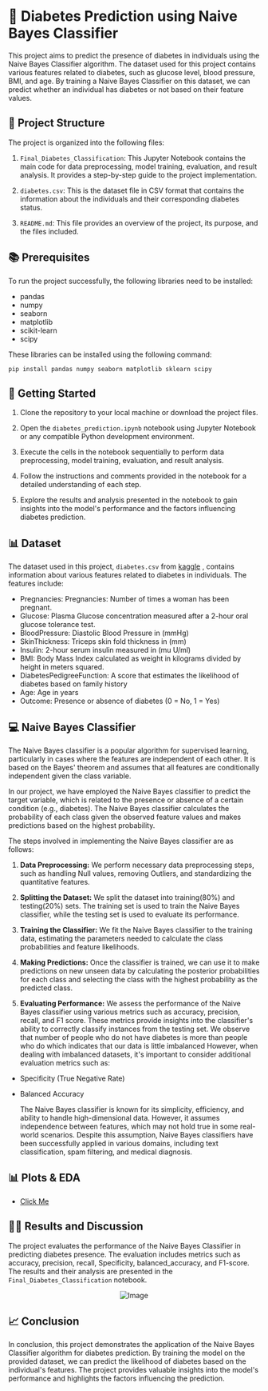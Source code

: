 # 💊 Diabetes Prediction using Naive Bayes Classifier

This project aims to predict the presence of diabetes in individuals using the Naive Bayes Classifier algorithm. The dataset used for this project contains various features related to diabetes, such as glucose level, blood pressure, BMI, and age. By training a Naive Bayes Classifier on this dataset, we can predict whether an individual has diabetes or not based on their feature values.

## 📁 Project Structure

The project is organized into the following files:

1. `Final_Diabetes_Classification`: This Jupyter Notebook contains the main code for data preprocessing, model training, evaluation, and result analysis. It provides a step-by-step guide to the project implementation.

2. `diabetes.csv`: This is the dataset file in CSV format that contains the information about the individuals and their corresponding diabetes status.

3. `README.md`: This file provides an overview of the project, its purpose, and the files included.

## 📚 Prerequisites

To run the project successfully, the following libraries need to be installed:

- pandas
- numpy
- seaborn
- matplotlib
- scikit-learn
- scipy

These libraries can be installed using the following command:

```
pip install pandas numpy seaborn matplotlib sklearn scipy

```

## 📝 Getting Started

1. Clone the repository to your local machine or download the project files.

2. Open the `diabetes_prediction.ipynb` notebook using Jupyter Notebook or any compatible Python development environment.

3. Execute the cells in the notebook sequentially to perform data preprocessing, model training, evaluation, and result analysis.

4. Follow the instructions and comments provided in the notebook for a detailed understanding of each step.

5. Explore the results and analysis presented in the notebook to gain insights into the model's performance and the factors influencing diabetes prediction.

## 📊 Dataset

The dataset used in this project, `diabetes.csv` from [kaggle](https://www.kaggle.com/datasets/uciml/pima-indians-diabetes-database) , contains information about various features related to diabetes in individuals. The features include:

- Pregnancies: Pregnancies: Number of times a woman has been pregnant.
- Glucose: Plasma Glucose concentration measured after a 2-hour oral glucose tolerance test.
- BloodPressure: Diastolic Blood Pressure in (mmHg)
- SkinThickness: Triceps skin fold thickness in (mm)
- Insulin: 2-hour serum insulin measured in (mu U/ml)
- BMI: Body Mass Index calculated as weight in kilograms divided by height in meters squared.
- DiabetesPedigreeFunction: A score that estimates the likelihood of diabetes based on family history
- Age: Age in years
- Outcome: Presence or absence of diabetes (0 = No, 1 = Yes)

## 💻 Naive Bayes Classifier

The Naive Bayes classifier is a popular algorithm for supervised learning, particularly in cases where the features are independent of each other. It is based on the Bayes' theorem and assumes that all features are conditionally independent given the class variable.

In our project, we have employed the Naive Bayes classifier to predict the target variable, which is related to the presence or absence of a certain condition (e.g., diabetes). The Naive Bayes classifier calculates the probability of each class given the observed feature values and makes predictions based on the highest probability.

The steps involved in implementing the Naive Bayes classifier are as follows:

1. **Data Preprocessing:** We perform necessary data preprocessing steps, such as handling Null values, removing Outliers, and standardizing the quantitative features.

2. **Splitting the Dataset:** We split the dataset into training(80%) and testing(20%) sets. The training set is used to train the Naive Bayes classifier, while the testing set is used to evaluate its performance.

3. **Training the Classifier:** We fit the Naive Bayes classifier to the training data, estimating the parameters needed to calculate the class probabilities and feature likelihoods.

4. **Making Predictions:** Once the classifier is trained, we can use it to make predictions on new unseen data by calculating the posterior probabilities for each class and selecting the class with the highest probability as the predicted class.

5. **Evaluating Performance:** We assess the performance of the Naive Bayes classifier using various metrics such as accuracy, precision, recall, and F1 score. These metrics provide insights into the classifier's ability to correctly classify instances from the testing set.
   We observe that number of people who do not have diabetes is more than people who do which indicates that our data is little imbalanced
   However, when dealing with imbalanced datasets, it's important to consider additional evaluation metrics such as:

- Specificity (True Negative Rate)
- Balanced Accuracy

  The Naive Bayes classifier is known for its simplicity, efficiency, and ability to handle high-dimensional data. However, it assumes independence between features, which may not hold true in some real-world scenarios. Despite this assumption, Naive Bayes classifiers have been successfully applied in various domains, including text classification, spam filtering, and medical diagnosis.

## 📊 Plots & EDA

- [Click Me](https://github.com/Youssef-Ashraf71/Diabetes-Classifier/tree/main/plots)

## 🧾🔎 Results and Discussion

The project evaluates the performance of the Naive Bayes Classifier in predicting diabetes presence. The evaluation includes metrics such as accuracy, precision, recall, Specificity, balanced_accuracy, and F1-score. The results and their analysis are presented in the `Final_Diabetes_Classification` notebook.


<p align="center">
  <img src="https://github.com/Youssef-Ashraf71/Diabetes-Classifier/assets/83988379/3921b296-15d6-4f6c-8a1f-c9040a2b11b2" alt="Image" />
</p>

## 📈 Conclusion

In conclusion, this project demonstrates the application of the Naive Bayes Classifier algorithm for diabetes prediction. By training the model on the provided dataset, we can predict the likelihood of diabetes based on the individual's features. The project provides valuable insights into the model's performance and highlights the factors influencing the prediction.
